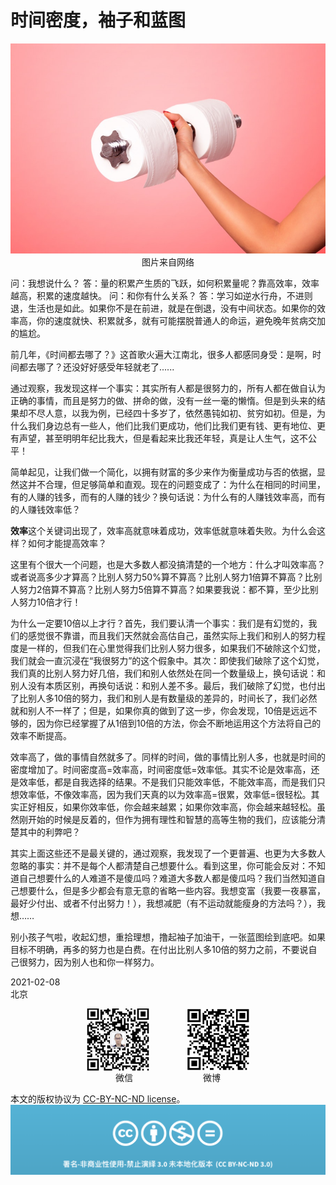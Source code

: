 # 时间密度，袖子和蓝图
<div align=center>

![刘心泉说](https://github.com/unetman/works/blob/master/resources/2021/20210208001.jpg?raw=true)  
图片来自网络

<div align=left>

问：我想说什么？
答：量的积累产生质的飞跃，如何积累量呢？靠高效率，效率越高，积累的速度越快。
问：和你有什么关系？
答：学习如逆水行舟，不进则退，生活也是如此。如果你不是在前进，就是在倒退，没有中间状态。如果你的效率高，你的速度就快、积累就多，就有可能摆脱普通人的命运，避免晚年贫病交加的尴尬。

前几年，《时间都去哪了？》这首歌火遍大江南北，很多人都感同身受：是啊，时间都去哪了？还没好好感受年轻就老了......

通过观察，我发现这样一个事实：其实所有人都是很努力的，所有人都在做自认为正确的事情，而且是努力的做、拼命的做，没有一丝一毫的懒惰。但是到头来的结果却不尽人意，以我为例，已经四十多岁了，依然愚钝如初、贫穷如初。但是，为什么我们身边总有一些人，他们比我们更成功，他们比我们更有钱、更有地位、更有声望，甚至明明年纪比我大，但是看起来比我还年轻，真是让人生气，这不公平！

简单起见，让我们做一个简化，以拥有财富的多少来作为衡量成功与否的依据，显然这并不合理，但足够简单和直观。现在的问题变成了：为什么在相同的时间里，有的人赚的钱多，而有的人赚的钱少？换句话说：为什么有的人赚钱效率高，而有的人赚钱效率低？

**效率**这个关键词出现了，效率高就意味着成功，效率低就意味着失败。为什么会这样？如何才能提高效率？

这里有个很大一个问题，也是大多数人都没搞清楚的一个地方：什么才叫效率高？或者说高多少才算高？比别人努力50%算不算高？比别人努力1倍算不算高？比别人努力2倍算不算高？比别人努力5倍算不算高？如果要我说：都不算，至少比别人努力10倍才行！

为什么一定要10倍以上才行？首先，我们要认清一个事实：我们是有幻觉的，我们的感觉很不靠谱，而且我们天然就会高估自己，虽然实际上我们和别人的努力程度是一样的，但我们在心里觉得我们比别人努力很多，如果我们不破除这个幻觉，我们就会一直沉浸在“我很努力”的这个假象中。其次：即使我们破除了这个幻觉，我们真的比别人努力好几倍，我们和别人依然处在同一个数量级上，换句话说：和别人没有本质区别，再换句话说：和别人差不多。最后，我们破除了幻觉，也付出了比别人多10倍的努力，我们和别人是有数量级的差异的，时间长了，我们必然就和别人不一样了；但是，如果你真的做到了这一步，你会发现，10倍是远远不够的，因为你已经掌握了从1倍到10倍的方法，你会不断地运用这个方法将自己的效率不断提高。

效率高了，做的事情自然就多了。同样的时间，做的事情比别人多，也就是时间的密度增加了。时间密度高=效率高，时间密度低=效率低。其实不论是效率高，还是效率低，都是自我选择的结果。不是我们只能效率低，不能效率高，而是我们只想效率低，不像效率高，因为我们天真的以为效率高=很累，效率低=很轻松。其实正好相反，如果你效率低，你会越来越累；如果你效率高，你会越来越轻松。虽然刚开始的时候是反着的，但作为拥有理性和智慧的高等生物的我们，应该能分清楚其中的利弊吧？

其实上面这些还不是最关键的，通过观察，我发现了一个更普遍、也更为大多数人忽略的事实：并不是每个人都清楚自己想要什么。看到这里，你可能会反对：不知道自己想要什么的人难道不是傻瓜吗？难道大多数人都是傻瓜吗？我们当然知道自己想要什么，但是多少都会有意无意的省略一些内容。我想变富（我要一夜暴富，最好少付出、或者不付出努力！），我想减肥（有不运动就能瘦身的方法吗？），我想……

别小孩子气啦，收起幻想，重拾理想，撸起袖子加油干，一张蓝图绘到底吧。如果目标不明确，再多的努力也是白费。在付出比别人多10倍的努力之前，不要说自己很努力，因为别人也和你一样努力。


2021-02-08  
北京

<div align=center>

<img src="https://github.com/unetman/works/blob/master/resources/wechat.jpg?raw=true" width = "100" height = "100" div align=center />　　　　
<img src="https://github.com/unetman/works/blob/master/resources/weibo.jpg?raw=true" width = "100" height = "100" div align=center />  
微信　　　　　　　　微博

<div align=left>

本文的版权协议为 [CC-BY-NC-ND license](https://creativecommons.org/licenses/by-nc-nd/3.0/deed.zh)。
![copyright](https://github.com/unetman/works/blob/master/resources/CC-BY-NC-ND.png?raw=true)
